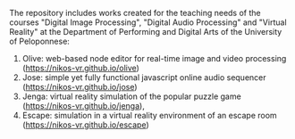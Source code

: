 The repository includes works created for the teaching needs of the courses "Digital Image Processing", "Digital Audio Processing" and "Virtual Reality" at the Department of Performing and Digital Arts of the University of Peloponnese:

1) Olive: web-based node editor for real-time image and video processing (https://nikos-vr.github.io/olive)
2) Jose: simple yet fully functional javascript online audio sequencer (https://nikos-vr.github.io/jose)
3) Jenga: virtual reality simulation of the popular puzzle game (https://nikos-vr.github.io/jenga),
4) Escape: simulation in a virtual reality environment of an escape room (https://nikos-vr.github.io/escape)

